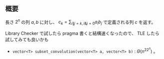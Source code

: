 ## 概要

長さ $2^n$ の列 $a, b$ に対し、 $c_k = \sum_{i\|j=k, i\&j=0} a_ib_j$ で定義される列 $c$ を返す。

Library Checker で試したら pragma 書くと結構速くなったので、 TLE したら試してみても良いかも

- `vector<T> subset_convolution(vector<T> a, vector<T> b)` : $\Theta(n^22^n)$ 。
